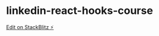 # linkedin-react-hooks-course

[Edit on StackBlitz ⚡️](https://stackblitz.com/edit/linkedin-react-hooks-course)